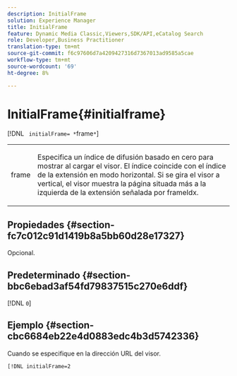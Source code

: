 ```yaml
---
description: InitialFrame
solution: Experience Manager
title: InitialFrame
feature: Dynamic Media Classic,Viewers,SDK/API,eCatalog Search
role: Developer,Business Practitioner
translation-type: tm+mt
source-git-commit: f6c97606d7a4209427316d7367013ad9585a5cae
workflow-type: tm+mt
source-wordcount: '69'
ht-degree: 8%

---
```



# InitialFrame{#initialframe}

[!DNL ` initialFrame= *`frame`*`]

<table id="table_06B5F795889E402FB6BCEA4D882E1422"> 
 <tbody> 
  <tr> 
   <td colname="col1"> <p> <span class="codeph"><span class="varname"> frame</span></span> </p> </td> 
   <td colname="col2"> <p> Especifica un índice de difusión basado en cero para mostrar al cargar el visor. El índice coincide con el índice de la extensión en modo horizontal. Si se gira el visor a vertical, el visor muestra la página situada más a la izquierda de la extensión señalada por <span class="codeph"> frameIdx</span>. </p> </td> 
  </tr> 
 </tbody> 
</table>

## Propiedades {#section-fc7c012c91d1419b8a5bb60d28e17327}

Opcional.

## Predeterminado {#section-bbc6ebad3af54fd79837515c270e6ddf}

[!DNL `0`]

## Ejemplo {#section-cbc6684eb22e4d0883edc4b3d5742336}

Cuando se especifique en la dirección URL del visor.

```
[!DNL initialFrame=2
```

